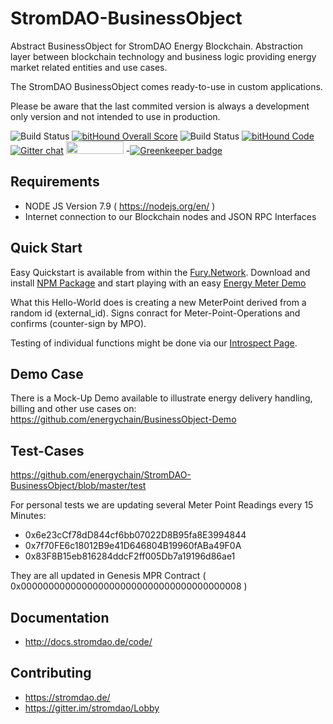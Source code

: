 # StromDAO-BusinessObject

Abstract BusinessObject for StromDAO Energy Blockchain. Abstraction layer between blockchain technology and business logic providing energy market related entities and use cases.

The StromDAO BusinessObject comes ready-to-use in custom applications. 

Please be aware that the last commited version is always a development only version and not intended to use in production.

![Build Status](https://app.codeship.com/projects/01db8140-0b02-0135-a191-4665eb7ab8b1/status?branch=master) [![bitHound Overall Score](https://www.bithound.io/github/energychain/StromDAO-BusinessObject/badges/score.svg)](https://www.bithound.io/github/energychain/StromDAO-BusinessObject) ![Build Status](https://travis-ci.org/energychain/StromDAO-BusinessObject.svg?branch=master) [![bitHound Code](https://www.bithound.io/github/energychain/StromDAO-BusinessObject/badges/code.svg)](https://www.bithound.io/github/energychain/StromDAO-BusinessObject) [![Gitter chat](https://badges.gitter.im/gitterHQ/gitter.png)](https://gitter.im/stromdao/BusinessObject) <a href="https://gratipay.com/StromDAO-Business-Object/"><img src="https://cdn.rawgit.com/gratipay/gratipay-badge/2.3.0/dist/gratipay.png" width="92" height="20"/></a> -[![Greenkeeper badge](https://badges.greenkeeper.io/energychain/StromDAO-BusinessObject.svg)](https://greenkeeper.io/)

## Requirements
- NODE JS Version 7.9 ( https://nodejs.org/en/ )
- Internet connection to our Blockchain nodes and JSON RPC Interfaces


## Quick Start
Easy Quickstart is available from within the [Fury.Network](https://fury.network). Download and install [NPM Package](https://github.com/energychain/fury.skeleton) and start playing with an easy [Energy Meter Demo](https://fury.network/?extid=fn_helloworld&inject=0x15D4bA502210dDCEc0f7a79f01208bB68d2eEe0e)

What this Hello-World does is creating a new MeterPoint derived from a random id (external_id). Signs conract for Meter-Point-Operations and confirms (counter-sign by MPO). 

Testing of individual functions might be done via our [Introspect Page](https://demo.stromdao.de/introspect.html).

## Demo Case
There is a Mock-Up Demo available to illustrate energy delivery handling, billing and other use cases on: https://github.com/energychain/BusinessObject-Demo

## Test-Cases
https://github.com/energychain/StromDAO-BusinessObject/blob/master/test

For personal tests we are updating several Meter Point Readings every 15 Minutes:
- 0x6e23cCf78dD844cf6bb07022D8B95fa8E3994844
- 0x7f70FE6c18012B9e41D646804B19960fABa49F0A
- 0x83F8B15eb816284ddcF2ff005Db7a19196d86ae1

They are all updated in Genesis MPR Contract ( 0x0000000000000000000000000000000000000008 )

## Documentation 
- http://docs.stromdao.de/code/

## Contributing
- https://stromdao.de/
- https://gitter.im/stromdao/Lobby
